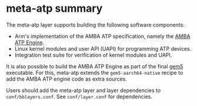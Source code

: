 # meta-atp summary

The meta-atp layer supports building the following software components:

- Arm's implementation of the AMBA ATP specification, namely the [AMBA ATP Engine](https://github.com/ARM-software/ATP-Engine).
- Linux kernel modules and user API (UAPI) for programming ATP devices.
- Integration test suite for verification of kernel modules and UAPI.

It is also possible to build the AMBA ATP Engine as part of the final [gem5](https://www.gem5.org/) executable. For this, meta-atp extends the `gem5-aarch64-native` recipe to add the AMBA ATP engine code as extra sources.

Users should add the meta-atp layer and layer dependencies to `conf/bblayers.conf`. See `conf/layer.conf` for dependencies.
